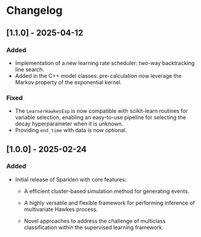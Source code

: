 # Changelog

## [1.1.0] - 2025-04-12
### Added
- Implementation of a new learning rate scheduler: 
	two-way backtracking line search.
- Added in the C++ model classes: pre-calculation now leverage 
	the Markov property of the exponential kernel.
### Fixed
- The `LearnerHawkesExp` is now compatible with scikit-learn routines 
	for variable selection, enabling an easy-to-use pipeline for 
	selecting the decay hyperparameter when it is unknown.
- Providing `end_time` with data is now optional. 

## [1.0.0] - 2025-02-24
### Added
- Initial release of Sparklen with core features:

  * A efficient cluster-based simulation method for generating events.

  * A highly versatile and flexible framework for performing inference of 
    multivariate Hawkes process.

  * Novel approaches to address the challenge of multiclass 
    classification within the supervised learning framework.